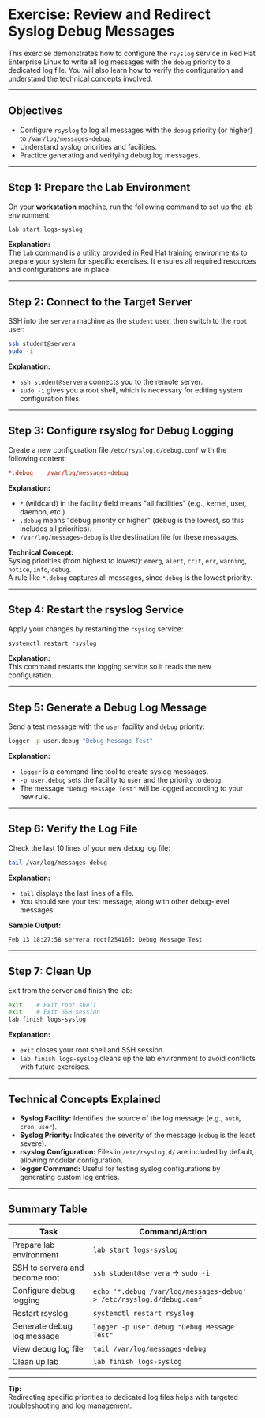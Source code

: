 # Exercise: Review and Redirect Syslog Debug Messages

This exercise demonstrates how to configure the `rsyslog` service in Red Hat Enterprise Linux to write all log messages with the `debug` priority to a dedicated log file. You will also learn how to verify the configuration and understand the technical concepts involved.

---

## Objectives

- Configure `rsyslog` to log all messages with the `debug` priority (or higher) to `/var/log/messages-debug`.
- Understand syslog priorities and facilities.
- Practice generating and verifying debug log messages.

---

## Step 1: Prepare the Lab Environment

On your **workstation** machine, run the following command to set up the lab environment:

```bash
lab start logs-syslog
```
**Explanation:**  
The `lab` command is a utility provided in Red Hat training environments to prepare your system for specific exercises. It ensures all required resources and configurations are in place.

---

## Step 2: Connect to the Target Server

SSH into the `servera` machine as the `student` user, then switch to the `root` user:

```bash
ssh student@servera
sudo -i
```
**Explanation:**  
- `ssh student@servera` connects you to the remote server.
- `sudo -i` gives you a root shell, which is necessary for editing system configuration files.

---

## Step 3: Configure rsyslog for Debug Logging

Create a new configuration file `/etc/rsyslog.d/debug.conf` with the following content:

```conf
*.debug    /var/log/messages-debug
```
**Explanation:**  
- `*` (wildcard) in the facility field means "all facilities" (e.g., kernel, user, daemon, etc.).
- `.debug` means "debug priority or higher" (debug is the lowest, so this includes all priorities).
- `/var/log/messages-debug` is the destination file for these messages.

**Technical Concept:**  
Syslog priorities (from highest to lowest): `emerg`, `alert`, `crit`, `err`, `warning`, `notice`, `info`, `debug`.  
A rule like `*.debug` captures all messages, since `debug` is the lowest priority.

---

## Step 4: Restart the rsyslog Service

Apply your changes by restarting the `rsyslog` service:

```bash
systemctl restart rsyslog
```
**Explanation:**  
This command restarts the logging service so it reads the new configuration.

---

## Step 5: Generate a Debug Log Message

Send a test message with the `user` facility and `debug` priority:

```bash
logger -p user.debug "Debug Message Test"
```
**Explanation:**  
- `logger` is a command-line tool to create syslog messages.
- `-p user.debug` sets the facility to `user` and the priority to `debug`.
- The message `"Debug Message Test"` will be logged according to your new rule.

---

## Step 6: Verify the Log File

Check the last 10 lines of your new debug log file:

```bash
tail /var/log/messages-debug
```
**Explanation:**  
- `tail` displays the last lines of a file.
- You should see your test message, along with other debug-level messages.

**Sample Output:**
```
Feb 13 18:27:58 servera root[25416]: Debug Message Test
```

---

## Step 7: Clean Up

Exit from the server and finish the lab:

```bash
exit    # Exit root shell
exit    # Exit SSH session
lab finish logs-syslog
```
**Explanation:**  
- `exit` closes your root shell and SSH session.
- `lab finish logs-syslog` cleans up the lab environment to avoid conflicts with future exercises.

---

## Technical Concepts Explained

- **Syslog Facility:** Identifies the source of the log message (e.g., `auth`, `cron`, `user`).
- **Syslog Priority:** Indicates the severity of the message (`debug` is the least severe).
- **rsyslog Configuration:** Files in `/etc/rsyslog.d/` are included by default, allowing modular configuration.
- **logger Command:** Useful for testing syslog configurations by generating custom log entries.

---

## Summary Table

| Task                                   | Command/Action                                 |
|-----------------------------------------|------------------------------------------------|
| Prepare lab environment                 | `lab start logs-syslog`                        |
| SSH to servera and become root          | `ssh student@servera` → `sudo -i`              |
| Configure debug logging                 | `echo '*.debug /var/log/messages-debug' > /etc/rsyslog.d/debug.conf` |
| Restart rsyslog                         | `systemctl restart rsyslog`                    |
| Generate debug log message              | `logger -p user.debug "Debug Message Test"`     |
| View debug log file                     | `tail /var/log/messages-debug`                 |
| Clean up lab                            | `lab finish logs-syslog`                       |

---

**Tip:**  
Redirecting specific priorities to dedicated log files helps with targeted troubleshooting and log management.